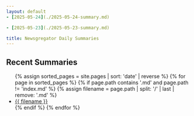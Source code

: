 ```yaml
---
layout: default
- [2025-05-24](./2025-05-24-summary.md)

- [2025-05-23](./2025-05-23-summary.md)

title: Newsgregator Daily Summaries
---
```


## Recent Summaries

<ul>
{% assign sorted_pages = site.pages | sort: 'date' | reverse %}
{% for page in sorted_pages %}
    {% if page.path contains '.md' and page.path != 'index.md' %}
        {% assign filename = page.path | split: '/' | last | remove: '.md' %}
        <li>
          <a href="{{ site.baseurl }}/{{ filename }}.html">{{ filename }}</a>
        </li>
    {% endif %}
{% endfor %}
</ul>
